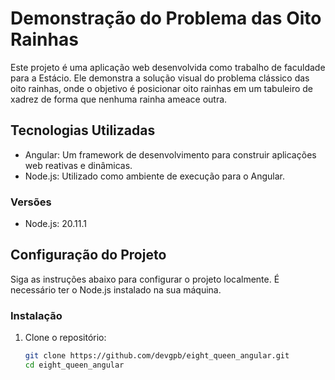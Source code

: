 # Demonstração do Problema das Oito Rainhas

Este projeto é uma aplicação web desenvolvida como trabalho de faculdade para a Estácio. Ele demonstra a solução visual do problema clássico das oito rainhas, onde o objetivo é posicionar oito rainhas em um tabuleiro de xadrez de forma que nenhuma rainha ameace outra.

## Tecnologias Utilizadas

- Angular: Um framework de desenvolvimento para construir aplicações web reativas e dinâmicas.
- Node.js: Utilizado como ambiente de execução para o Angular.

### Versões

- Node.js: 20.11.1

## Configuração do Projeto

Siga as instruções abaixo para configurar o projeto localmente. É necessário ter o Node.js instalado na sua máquina.

### Instalação

1. Clone o repositório:
   ```bash
   git clone https://github.com/devgpb/eight_queen_angular.git
   cd eight_queen_angular
